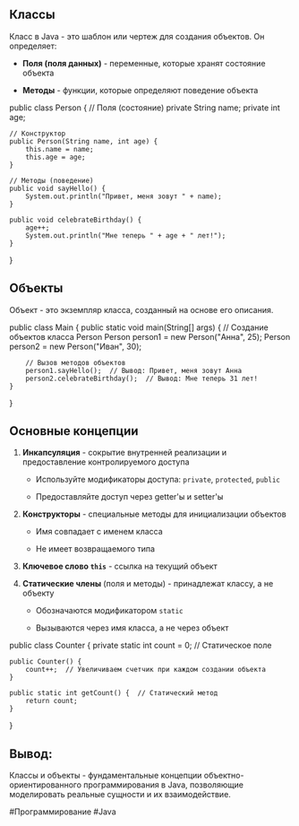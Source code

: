 ## Классы

Класс в Java - это шаблон или чертеж для создания объектов. Он определяет:

- **Поля (поля данных)** - переменные, которые хранят состояние объекта
    
- **Методы** - функции, которые определяют поведение объекта

public class Person {
    // Поля (состояние)
    private String name;
    private int age;
    
    // Конструктор
    public Person(String name, int age) {
        this.name = name;
        this.age = age;
    }
    
    // Методы (поведение)
    public void sayHello() {
        System.out.println("Привет, меня зовут " + name);
    }
    
    public void celebrateBirthday() {
        age++;
        System.out.println("Мне теперь " + age + " лет!");
    }
}
## Объекты

Объект - это экземпляр класса, созданный на основе его описания.

public class Main {
    public static void main(String[] args) {
        // Создание объектов класса Person
        Person person1 = new Person("Анна", 25);
        Person person2 = new Person("Иван", 30);
        
        // Вызов методов объектов
        person1.sayHello();  // Вывод: Привет, меня зовут Анна
        person2.celebrateBirthday();  // Вывод: Мне теперь 31 лет!
    }
}
## Основные концепции

1. **Инкапсуляция** - сокрытие внутренней реализации и предоставление контролируемого доступа
    
    - Используйте модификаторы доступа: `private`, `protected`, `public`
        
    - Предоставляйте доступ через getter'ы и setter'ы
        
2. **Конструкторы** - специальные методы для инициализации объектов
    
    - Имя совпадает с именем класса
        
    - Не имеет возвращаемого типа
        
3. **Ключевое слово `this`** - ссылка на текущий объект
    
4. **Статические члены** (поля и методы) - принадлежат классу, а не объекту
    
    - Обозначаются модификатором `static`
        
    - Вызываются через имя класса, а не через объект

public class Counter {
    private static int count = 0;  // Статическое поле
    
    public Counter() {
        count++;  // Увеличиваем счетчик при каждом создании объекта
    }
    
    public static int getCount() {  // Статический метод
        return count;
    }
}
## Вывод: 

Классы и объекты - фундаментальные концепции объектно-ориентированного программирования в Java, позволяющие моделировать реальные сущности и их взаимодействие.

#Программирование #Java 